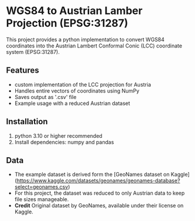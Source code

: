 # WGS84 to Austrian Lamber Projection (EPSG:31287)

This project provides a python implementation to convert WGS84 coordinates into the Austrian Lambert Conformal Conic (LCC) coordinate system (EPSG:31287).

## Features
- custom implementation of the LCC projection for Austria
- Handles entire vectors of coordinates using NumPy
- Saves output as '.csv' file
- Example usage with a reduced Austrian dataset

## Installation
1. python 3.10 or higher recommended
2. Install dependencies: numpy and pandas


## Data
- The example dataset is derived form the [GeoNames dataset on Kaggle] (https://www.kaggle.com/datasets/geonames/geonames-database?select=geonames.csv)
- For this project, the dataset was reduced to only Austrian data to keep file sizes manageable.
- **Credit** Original dataset by GeoNames, available under their license on Kaggle.

